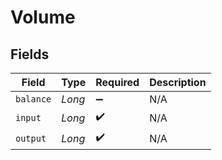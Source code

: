 # Volume


## Fields

| Field              | Type               | Required           | Description        |
| ------------------ | ------------------ | ------------------ | ------------------ |
| `balance`          | *Long*             | :heavy_minus_sign: | N/A                |
| `input`            | *Long*             | :heavy_check_mark: | N/A                |
| `output`           | *Long*             | :heavy_check_mark: | N/A                |